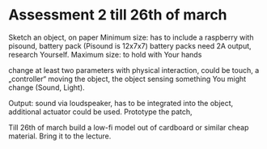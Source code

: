 # Assessment 2 till 26th of march
Sketch an object, on paper
Minimum size: has to include a raspberry with pisound, battery pack (Pisound is 12x7x7) battery packs need 2A output, research Yourself.
Maximum size: to hold with Your hands

change at least two parameters with physical interaction, could be touch, a „controller“ moving the object, the object sensing something You might change (Sound, Light).

Output: sound via loudspeaker, has to be integrated into the object, additional actuator could be used.
Prototype the patch,

Till 26th of march build a low-fi model out of cardboard or similar cheap material. Bring it to the lecture.
